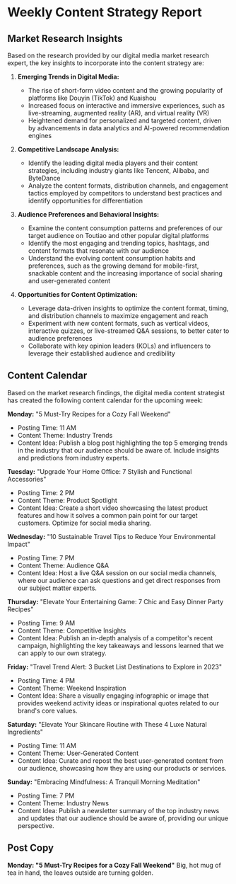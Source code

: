 # Weekly Content Strategy Report

## Market Research Insights

Based on the research provided by our digital media market research expert, the key insights to incorporate into the content strategy are:

1. **Emerging Trends in Digital Media:**
   - The rise of short-form video content and the growing popularity of platforms like Douyin (TikTok) and Kuaishou
   - Increased focus on interactive and immersive experiences, such as live-streaming, augmented reality (AR), and virtual reality (VR)
   - Heightened demand for personalized and targeted content, driven by advancements in data analytics and AI-powered recommendation engines

2. **Competitive Landscape Analysis:**
   - Identify the leading digital media players and their content strategies, including industry giants like Tencent, Alibaba, and ByteDance
   - Analyze the content formats, distribution channels, and engagement tactics employed by competitors to understand best practices and identify opportunities for differentiation

3. **Audience Preferences and Behavioral Insights:**
   - Examine the content consumption patterns and preferences of our target audience on Toutiao and other popular digital platforms
   - Identify the most engaging and trending topics, hashtags, and content formats that resonate with our audience
   - Understand the evolving content consumption habits and preferences, such as the growing demand for mobile-first, snackable content and the increasing importance of social sharing and user-generated content

4. **Opportunities for Content Optimization:**
   - Leverage data-driven insights to optimize the content format, timing, and distribution channels to maximize engagement and reach
   - Experiment with new content formats, such as vertical videos, interactive quizzes, or live-streamed Q&A sessions, to better cater to audience preferences
   - Collaborate with key opinion leaders (KOLs) and influencers to leverage their established audience and credibility

## Content Calendar

Based on the market research findings, the digital media content strategist has created the following content calendar for the upcoming week:

**Monday:** "5 Must-Try Recipes for a Cozy Fall Weekend"
- Posting Time: 11 AM
- Content Theme: Industry Trends
- Content Idea: Publish a blog post highlighting the top 5 emerging trends in the industry that our audience should be aware of. Include insights and predictions from industry experts.

**Tuesday:** "Upgrade Your Home Office: 7 Stylish and Functional Accessories"
- Posting Time: 2 PM
- Content Theme: Product Spotlight
- Content Idea: Create a short video showcasing the latest product features and how it solves a common pain point for our target customers. Optimize for social media sharing.

**Wednesday:** "10 Sustainable Travel Tips to Reduce Your Environmental Impact"
- Posting Time: 7 PM
- Content Theme: Audience Q&A
- Content Idea: Host a live Q&A session on our social media channels, where our audience can ask questions and get direct responses from our subject matter experts.

**Thursday:** "Elevate Your Entertaining Game: 7 Chic and Easy Dinner Party Recipes"
- Posting Time: 9 AM
- Content Theme: Competitive Insights
- Content Idea: Publish an in-depth analysis of a competitor's recent campaign, highlighting the key takeaways and lessons learned that we can apply to our own strategy.

**Friday:** "Travel Trend Alert: 3 Bucket List Destinations to Explore in 2023"
- Posting Time: 4 PM
- Content Theme: Weekend Inspiration
- Content Idea: Share a visually engaging infographic or image that provides weekend activity ideas or inspirational quotes related to our brand's core values.

**Saturday:** "Elevate Your Skincare Routine with These 4 Luxe Natural Ingredients"
- Posting Time: 11 AM
- Content Theme: User-Generated Content
- Content Idea: Curate and repost the best user-generated content from our audience, showcasing how they are using our products or services.

**Sunday:** "Embracing Mindfulness: A Tranquil Morning Meditation"
- Posting Time: 7 PM
- Content Theme: Industry News
- Content Idea: Publish a newsletter summary of the top industry news and updates that our audience should be aware of, providing our unique perspective.

## Post Copy

**Monday: "5 Must-Try Recipes for a Cozy Fall Weekend"**
Big, hot mug of tea in hand, the leaves outside are turning golden.